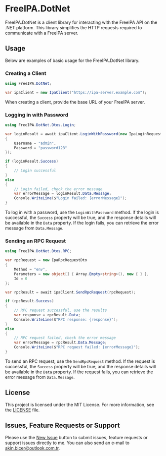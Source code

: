 # FreeIPA.DotNet

FreeIPA.DotNet is a client library for interacting with the FreeIPA API on the .NET platform. This library simplifies the HTTP requests required to communicate with a FreeIPA server.

## Usage

Below are examples of basic usage for the FreeIPA.DotNet library.

### Creating a Client

```csharp
using FreeIPA.DotNet;

var ipaClient = new IpaClient("https://ipa-server.example.com");
```

When creating a client, provide the base URL of your FreeIPA server.

### Logging in with Password

```csharp
using FreeIPA.DotNet.Dtos.Login;

var loginResult = await ipaClient.LoginWithPassword(new IpaLoginRequestDto
{
    Username = "admin",
    Password = "password123"
});

if (loginResult.Success)
{
    // Login successful
}
else
{
    // Login failed, check the error message
    var errorMessage = loginResult.Data.Message;
    Console.WriteLine($"Login failed: {errorMessage}");
}
```

To log in with a password, use the `LoginWithPassword` method. If the login is successful, the `Success` property will be true, and the response details will be available in the `Data` property. If the login fails, you can retrieve the error message from `Data.Message`.

### Sending an RPC Request

```csharp
using FreeIPA.DotNet.Dtos.RPC;

var rpcRequest = new IpaRpcRequestDto
{
    Method = "env",
    Parameters = new object[] { Array.Empty<string>(), new { } },
    Id = 0
};

var rpcResult = await ipaClient.SendRpcRequest(rpcRequest);

if (rpcResult.Success)
{
    // RPC request successful, use the results
    var response = rpcResult.Data;
    Console.WriteLine($"RPC response: {response}");
}
else
{
    // RPC request failed, check the error message
    var errorMessage = rpcResult.Data.Message;
    Console.WriteLine($"RPC request failed: {errorMessage}");
}
```

To send an RPC request, use the `SendRpcRequest` method. If the request is successful, the `Success` property will be true, and the response details will be available in the `Data` property. If the request fails, you can retrieve the error message from `Data.Message`.

## License
This project is licensed under the MIT License. For more information, see the [LICENSE](LICENSE) file.

## Issues, Feature Requests or Support
Please use the [New Issue](https://github.com/cynegeirus/dotnet-freeipa/issues/new) button to submit issues, feature requests or support issues directly to me. You can also send an e-mail to akin.bicer@outlook.com.tr.
